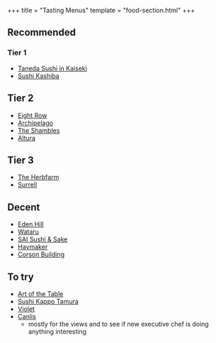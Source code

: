 +++
title = "Tasting Menus"
template = "food-section.html"
+++

## Recommended
### Tier 1
- [Taneda Sushi in Kaiseki](https://tanedaseattle.com/)
- [Sushi Kashiba](https://sushikashiba.com/)

## Tier 2
- [Eight Row](https://www.eightrow.com/)
- [Archipelago](https://www.archipelagoseattle.com/)
- [The Shambles](https://www.delimeatsbar.com/)
- [Altura](https://alturarestaurant.com/)

## Tier 3
- [The Herbfarm](https://www.theherbfarm.com/)
- [Surrell](https://surrellseattle.com/)

## Decent
- [Eden Hill](https://www.edenhillrestaurant.com/)
- [Wataru](https://wataruseattle.com/)
- [SAI Sushi & Sake](https://www.saisushiandsake.com/)
- [Haymaker](https://www.haymakerseattle.com/)
- [Corson Building](https://www.thecorsonbuilding.com/)

## To try
- [Art of the Table](https://www.artofthetable.net/)
- [Sushi Kappo Tamura](https://www.sushikappotamura.com/)
- [Violet](https://www.violetseattle.com/)
- [Canlis](https://canlis.com/)
    - mostly for the views and to see if new executive chef is doing anything interesting
